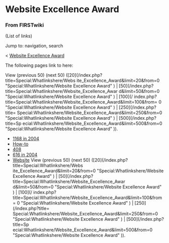 # Website Excellence Award

### From FIRSTwiki

(List of links)

Jump to: navigation, search

&lt; [Website Excellence
Award](/index.php?title=Website_Excellence_Award&redirect=no "Website
Excellence Award" )  

The following pages link to here:

View (previous 50) (next 50) ([20](/index.php?title=Special:Whatlinkshere/Webs
ite_Excellence_Award&limit=20&from=0 "Special:Whatlinkshere/Website Excellence
Award" ) | [50](/index.php?title=Special:Whatlinkshere/Website_Excellence_Awar
d&limit=50&from=0 "Special:Whatlinkshere/Website Excellence Award" ) | [100](/
index.php?title=Special:Whatlinkshere/Website_Excellence_Award&limit=100&from=
0 "Special:Whatlinkshere/Website Excellence Award" ) | [250](/index.php?title=
Special:Whatlinkshere/Website_Excellence_Award&limit=250&from=0
"Special:Whatlinkshere/Website Excellence Award" ) | [500](/index.php?title=Sp
ecial:Whatlinkshere/Website_Excellence_Award&limit=500&from=0
"Special:Whatlinkshere/Website Excellence Award" )).

  * [1168 in 2004](/index.php/1168_in_2004 "1168 in 2004" )
  * [How-to](/index.php/How-to "How-to" )
  * [408](/index.php/408 "408" )
  * [616 in 2004](/index.php/616_in_2004 "616 in 2004" )
  * [Website](/index.php/Website "Website" )
View (previous 50) (next 50) ([20](/index.php?title=Special:Whatlinkshere/Webs
ite_Excellence_Award&limit=20&from=0 "Special:Whatlinkshere/Website Excellence
Award" ) | [50](/index.php?title=Special:Whatlinkshere/Website_Excellence_Awar
d&limit=50&from=0 "Special:Whatlinkshere/Website Excellence Award" ) | [100](/
index.php?title=Special:Whatlinkshere/Website_Excellence_Award&limit=100&from=
0 "Special:Whatlinkshere/Website Excellence Award" ) | [250](/index.php?title=
Special:Whatlinkshere/Website_Excellence_Award&limit=250&from=0
"Special:Whatlinkshere/Website Excellence Award" ) | [500](/index.php?title=Sp
ecial:Whatlinkshere/Website_Excellence_Award&limit=500&from=0
"Special:Whatlinkshere/Website Excellence Award" )).

